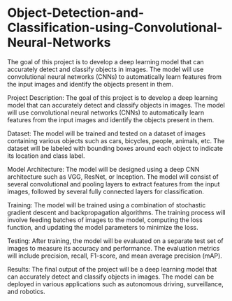 # Object-Detection-and-Classification-using-Convolutional-Neural-Networks

The goal of this project is to develop a deep learning model that can accurately detect and classify objects in images. The model will use convolutional neural networks (CNNs) to automatically learn features from the input images and identify the objects present in them.

Project Description: The goal of this project is to develop a deep learning model that can accurately detect and classify objects in images. The model will use convolutional neural networks (CNNs) to automatically learn features from the input images and identify the objects present in them.

Dataset: The model will be trained and tested on a dataset of images containing various objects such as cars, bicycles, people, animals, etc. The dataset will be labeled with bounding boxes around each object to indicate its location and class label.

Model Architecture: The model will be designed using a deep CNN architecture such as VGG, ResNet, or Inception. The model will consist of several convolutional and pooling layers to extract features from the input images, followed by several fully connected layers for classification.

Training: The model will be trained using a combination of stochastic gradient descent and backpropagation algorithms. The training process will involve feeding batches of images to the model, computing the loss function, and updating the model parameters to minimize the loss.

Testing: After training, the model will be evaluated on a separate test set of images to measure its accuracy and performance. The evaluation metrics will include precision, recall, F1-score, and mean average precision (mAP).

Results: The final output of the project will be a deep learning model that can accurately detect and classify objects in images. The model can be deployed in various applications such as autonomous driving, surveillance, and robotics.
